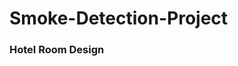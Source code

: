 # Smoke-Detection-Project

### Hotel Room Design 
<img href="https://github.com/user-attachments/assets/6dfe74dd-7e4b-40ed-97f6-004bd73f500d" width="600" height="auto">
<img href="" width="600" height="auto">
